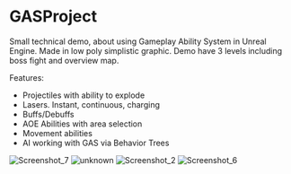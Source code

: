 # GASProject
Small technical demo, about using Gameplay Ability System in Unreal Engine. Made in low poly simplistic graphic. Demo have 3 levels including boss fight and overview map.

Features:
- Projectiles with ability to explode
- Lasers. Instant, continuous, charging
- Buffs/Debuffs
- AOE Abilities with area selection
- Movement abilities
- AI working with GAS via Behavior Trees
 

![Screenshot_7](https://user-images.githubusercontent.com/64382796/152441190-ebd6e4ef-0a2e-41d3-bb3a-77419dcbfb49.png)
![unknown](https://user-images.githubusercontent.com/64382796/152441328-7e419b7c-2d33-4137-acc8-186f1f621b8c.png)
![Screenshot_2](https://user-images.githubusercontent.com/64382796/152441290-d46abde0-438c-4339-848e-1cb7107c49d2.png)
![Screenshot_6](https://user-images.githubusercontent.com/64382796/152441387-a6b87e78-fc9a-4cfb-8098-4cda6d813780.png)
